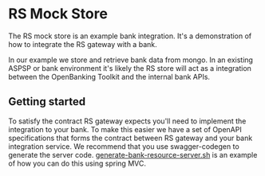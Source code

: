 # RS Mock Store
The RS mock store is an example bank integration. It's a demonstration of how to integrate the RS gateway with a bank.

In our example we store and retrieve bank data from mongo. In an existing ASPSP or bank environment it's likely the RS store
will act as a integration between the OpenBanking Toolkit and the internal bank APIs.

## Getting started
To satisfy the contract RS gateway expects you'll need to implement the integration to your bank. To make this easier
we have a set of OpenAPI specifications that forms the contract between RS gateway and your bank integration service. We
recommend that you use swagger-codegen to generate the server code. [generate-bank-resource-server.sh](./generate-bank-resource-server.sh) is an
example of how you can do this using spring MVC.